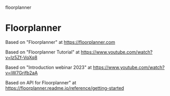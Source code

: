 floorplanner
# Floorplanner

Based on "Floorplanner" at https://floorplanner.com

Based on "Floorplanner Tutorial" at https://www.youtube.com/watch?v=Iz5Zf-VqXq8

Based on "Introduction webinar 2023" at https://www.youtube.com/watch?v=iW7Grjfb2aA

Based on API for Floorplanner" at https://floorplanner.readme.io/reference/getting-started
